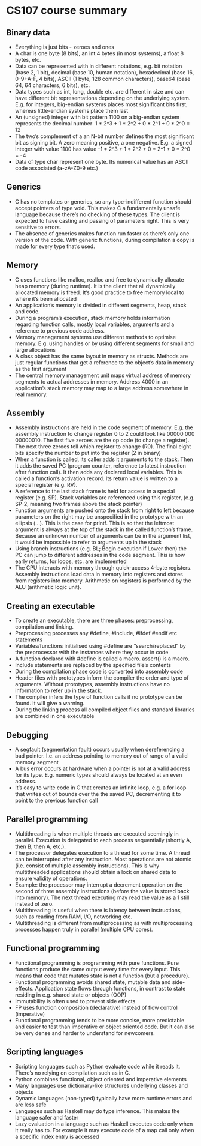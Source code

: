 # CS107 course summary

## Binary data
- Everything is just bits - zeroes and ones
- A char is one byte (8 bits), an int 4 bytes (in most systems), a float 8 bytes, etc.
- Data can be represented with in different notations, e.g. bit notation (base 2, 1 bit), decimal (base 10, human notation), hexadecimal (base 16, 0-9+A-F, 4 bits), ASCII (1 byte, 128 common characters), base64 (base 64, 64 characters, 6 bits), etc.
- Data types such as int, long, double etc. are different in size and can have different bit representations depending on the underlying system. E.g. for integers, big-endian systems places most significant bits first, whereas little-endian systems place them last
- An (unsigned) integer with bit pattern 1100 on a big-endian system represents the decimal number  1 * 2^3 + 1 * 2^2 + 0 * 2^1 + 0 * 2^0 = 12
- The two’s complement of a an N-bit number defines the most significant bit as signing bit. A zero meaning positive, a one negative. E.g. a signed integer with value 1100 has value -1 * 2^3 + 1 * 2^2 + 0 * 2^1 + 0 * 2^0 = -4
- Data of type char represent one byte. Its numerical value has an ASCII code associated (a-zA-Z0-9 etc.)

## Generics
- C has no templates or generics, so any type-indifferent function should accept pointers of type void. This makes C a fundamentally unsafe language because there’s no checking of these types. The client is expected to have casting and passing of parameters right. This is very sensitive to errors.
- The absence of generics makes function run faster as there’s only one version of the code. With generic functions, during compilation a copy is made for every type that’s used.

## Memory
- C uses functions like malloc, realloc and free to dynamically allocate heap memory (during runtime). It is the client that all dynamically allocated memory is freed. It’s good practice to free memory local to where it’s been allocated
- An application’s memory is divided in different segments, heap, stack and code.
- During a program’s execution, stack memory holds information regarding function calls, mostly local variables, arguments and a reference to previous code address.
- Memory management systems use different methods to optimise memory. E.g. using handles or by using different segments for small and large allocations
- A class object has the same layout in memory as structs. Methods are just regular functions that get a reference to the object’s data in memory as the first argument
- The central memory management unit maps virtual address of memory segments to actual addresses in memory. Address 4000 in an application’s stack memory may map to a large address somewhere in real memory.

## Assembly
- Assembly instructions are held in the code segment of memory. E.g. the assembly instruction to change register 0 to 2 could look like 00000 000 00000010. The first five zeroes are the op code (to change a register). The next three zeroes tell which register to change (R0). The final eight bits specify the number to put into the register (2 in binary)
- When a function is called, its caller adds it arguments to the stack. Then it adds the saved PC (program counter, reference to latest instruction after function call). It then adds any declared local variables. This is called a function’s activation record. Its return value is written to a special register (e.g. RV).
- A reference to the last stack frame is held for access in a special register (e.g. SP). Stack variables are referenced using this register, (e.g. SP-2, meaning two frames above the stack pointer)
- Function arguments are pushed onto the stack from right to left because parameters on the right may be unspecified in the prototype with an ellipsis (…). This is the case for printf. This is so that the leftmost argument is always at the top of the stack in the called function’s frame. Because an unknown number of arguments can be in the argument list, it would be impossible to refer to arguments up in the stack
- Using branch instructions (e.g. BL; Begin execution if Lower then) the PC can jump to different addresses in the code segment. This is how early returns, for loops, etc. are implemented
- The CPU interacts with memory through quick-access 4-byte registers. Assembly instructions load data in memory into registers and stores from registers into memory. Arithmetic on registers is performed by the ALU (arithmetic logic unit).

## Creating an executable
- To create an executable, there are three phases: preprocessing, compilation and linking.
- Preprocessing processes any #define, #include, #ifdef #endif etc statements
- Variables/functions initialised using #define are “search/replaced” by the preprocessor with the instances where they occur in code
- A function declared with #define is called a macro. assert() is a macro.
- Include statements are replaced by the specified file’s contents
- During the compilation phase code is converted into assembly code
- Header files with prototypes inform the compiler the order and type of arguments. Without prototypes, assembly instructions have no information to refer up in the stack.
- The compiler infers the type of function calls if no prototype can be found. It will give a warning.
- During the linking process all compiled object files and standard libraries are combined in one executable

## Debugging
- A segfault (segmentation fault) occurs usually when dereferencing a bad pointer. I.e. an address pointing to memory out of range of a valid memory segment
- A bus error occurs at hardware when a pointer is not at a valid address for its type. E.g. numeric types should always be located at an even address.
- It’s easy to write code in C that creates an infinite loop, e.g. a for loop that writes out of bounds over the the saved PC, decrementing it to point to the previous function call

## Parallel programming
- Multithreading is when multiple threads are executed seemingly in parallel. Execution is delegated to each process sequentially (shortly A, then B, then A, etc.).
- The processor delegates execution to a thread for some time. A thread can be interrupted after any instruction. Most operations are not atomic (i.e. consist of multiple assembly instructions). This is why multithreaded applications should obtain a lock on shared data to ensure validity of operations.
- Example: the processor may interrupt a decrement operation on the second of three assembly instructions (before the value is stored back into memory). The next thread executing may read the value as a 1 still instead of zero.
- Multithreading is useful when there is latency between instructions, such as reading from RAM, I/O, networking etc.
- Multithreading is different from multiprocessing as with multiprocessing processes happen truly in parallel (multiple CPU cores).

## Functional programming
- Functional programming is programming with pure functions. Pure functions produce the same output every time for every input. This means that code that mutates state is not a function (but a procedure).
- Functional programming avoids shared state, mutable data and side-effects. Application state flows through functions, in contrast to state residing in e.g. shared state or objects (OOP)
- Immutability is often used to prevent side effects
- FP uses function composition (declarative) instead of flow control (imperative)
- Functional programming tends to be more concise, more predictable and easier to test than imperative or object oriented code. But it can also be very dense and harder to understand for newcomers.

## Scripting languages
- Scripting languages such as Python evaluate code while it reads it. There’s no relying on compilation such as in C.
- Python combines functional, object oriented and imperative elements
- Many languages use dictionary-like structures underlying classes and objects
- Dynamic languages (non-typed) typically have more runtime errors and are less safe
- Languages such as Haskell may do type inference. This makes the language safer and faster
- Lazy evaluation in a language such as Haskell executes code only when it really has to. For example it may execute code of a map call only when a specific index entry is accessed


